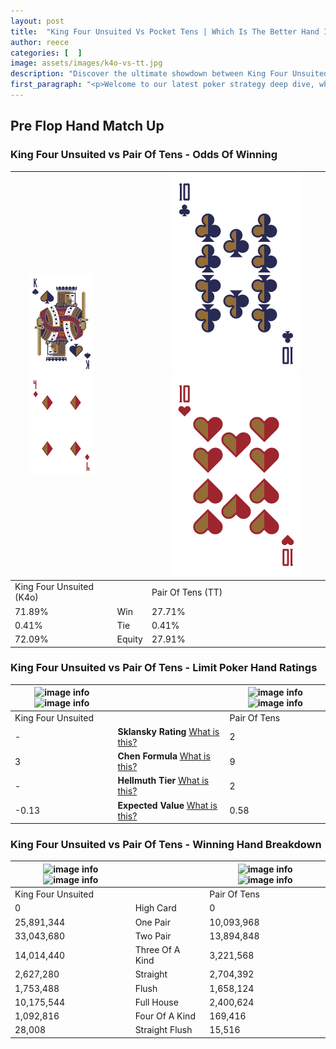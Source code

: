 ```yaml
---
layout: post
title:  "King Four Unsuited Vs Pocket Tens | Which Is The Better Hand In Poker? A Complete Guide"
author: reece
categories: [  ]
image: assets/images/k4o-vs-tt.jpg
description: "Discover the ultimate showdown between King Four Unsuited and Pair Of Tens in poker! Uncover the odds, strategies, and scenarios where one hand triumphs over the other. Get ready to up your poker game with this thrilling analysis."
first_paragraph: "<p>Welcome to our latest poker strategy deep dive, where we're pitting two distinct hands against each other in a high-stakes showdown: King Four Unsuited vs Pair Of Tens.</p><p>In the dynamic world of poker, every decision counts, and knowing which hand holds the upper hand is key to your success at the table.</p><p>In this article, we'll dissect these two hands, explore the scenarios where one dominates the other, and equip you with the knowledge to make strategic choices that can tip the odds in your favor.</p><p>Get ready to unravel the intriguing dynamics of these poker hands and elevate your game to new heights.</p>"
---
```




[comment]: # (sp0)

## Pre Flop Hand Match Up

<div class="table hand-ratings" markdown="1"> 



### King Four Unsuited vs Pair Of Tens - Odds Of Winning


    
| ![image info](assets/images/hand1/K.png) ![image info](assets/images/hand1/4o.png) |  | ![image info](assets/images/hand2/T.png) ![image info](assets/images/hand2/to.png) |
| -------- | -------- | -------- |
| King Four Unsuited (K4o) |  | Pair Of Tens (TT) |
| 71.89% | Win | 27.71% |
| 0.41% | Tie | 0.41% |
| 72.09% | Equity | 27.91% |




[comment]: # (sp1)



### King Four Unsuited vs Pair Of Tens - Limit Poker Hand Ratings


    
| ![image info](https://www.riverpairs.com/assets/images/hand1/K.png) ![image info](https://www.riverpairs.com/assets/images/hand1/4o.png) |  | ![image info](https://www.riverpairs.com/assets/images/hand2/T.png) ![image info](https://www.riverpairs.com/assets/images/hand2/to.png) |
| -------- | -------- | -------- |
| King Four Unsuited |  | Pair Of Tens |
| - | **Sklansky Rating** [What is this?](/sklansky-rating-explained) | 2 |
| 3 | **Chen Formula** [What is this?](/chen-formula-explained) | 9 |
| - | **Hellmuth Tier** [What is this?](/Hellmuth-tier-explained) | 2 |
| -0.13 | **Expected Value** [What is this?](/expected-value-explained) | 0.58 |




[comment]: # (sp2)



### King Four Unsuited vs Pair Of Tens - Winning Hand Breakdown


    
| ![image info](https://www.riverpairs.com/assets/images/hand1/K.png) ![image info](https://www.riverpairs.com/assets/images/hand1/4o.png) |  | ![image info](https://www.riverpairs.com/assets/images/hand2/T.png) ![image info](https://www.riverpairs.com/assets/images/hand2/to.png) |
| -------- | -------- | -------- |
| King Four Unsuited |  | Pair Of Tens |
| 0 | High Card | 0 |
| 25,891,344 | One Pair | 10,093,968 |
| 33,043,680 | Two Pair | 13,894,848 |
| 14,014,440 | Three Of A Kind | 3,221,568 |
| 2,627,280 | Straight | 2,704,392 |
| 1,753,488 | Flush | 1,658,124 |
| 10,175,544 | Full House | 2,400,624 |
| 1,092,816 | Four Of A Kind | 169,416 |
| 28,008 | Straight Flush | 15,516 |




[comment]: # (sp3)



</div>

[comment]: # (sp4)



[comment]: # (sp5)

